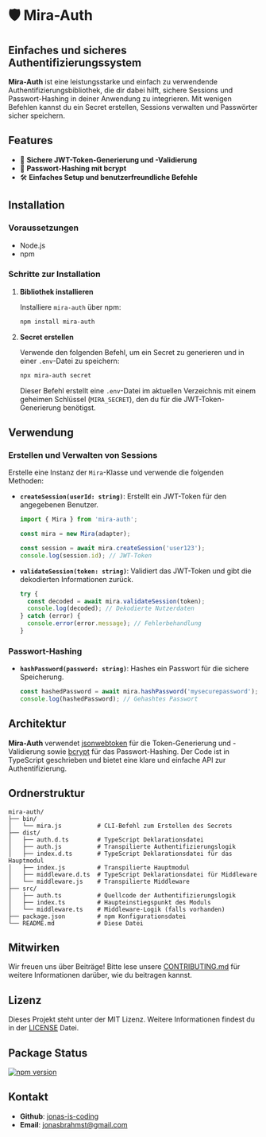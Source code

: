 # 🛡️ Mira-Auth

## Einfaches und sicheres Authentifizierungssystem

**Mira-Auth** ist eine leistungsstarke und einfach zu verwendende Authentifizierungsbibliothek, die dir dabei hilft, sichere Sessions und Passwort-Hashing in deiner Anwendung zu integrieren. Mit wenigen Befehlen kannst du ein Secret erstellen, Sessions verwalten und Passwörter sicher speichern.

## Features

- 🌟 **Sichere JWT-Token-Generierung und -Validierung**
- 🔐 **Passwort-Hashing mit bcrypt**
- 🛠️ **Einfaches Setup und benutzerfreundliche Befehle**

## Installation

### Voraussetzungen

- Node.js
- npm

### Schritte zur Installation

1. **Bibliothek installieren**

   Installiere `mira-auth` über npm:

   ```bash
   npm install mira-auth
   ```

2. **Secret erstellen**

   Verwende den folgenden Befehl, um ein Secret zu generieren und in einer `.env`-Datei zu speichern:

   ```bash
   npx mira-auth secret
   ```

   Dieser Befehl erstellt eine `.env`-Datei im aktuellen Verzeichnis mit einem geheimen Schlüssel (`MIRA_SECRET`), den du für die JWT-Token-Generierung benötigst.

## Verwendung

### Erstellen und Verwalten von Sessions

Erstelle eine Instanz der `Mira`-Klasse und verwende die folgenden Methoden:

- **`createSession(userId: string)`**: Erstellt ein JWT-Token für den angegebenen Benutzer.

  ```typescript
  import { Mira } from 'mira-auth';

  const mira = new Mira(adapter);

  const session = await mira.createSession('user123');
  console.log(session.id); // JWT-Token
  ```

- **`validateSession(token: string)`**: Validiert das JWT-Token und gibt die dekodierten Informationen zurück.

  ```typescript
  try {
    const decoded = await mira.validateSession(token);
    console.log(decoded); // Dekodierte Nutzerdaten
  } catch (error) {
    console.error(error.message); // Fehlerbehandlung
  }
  ```

### Passwort-Hashing

- **`hashPassword(password: string)`**: Hashes ein Passwort für die sichere Speicherung.

  ```typescript
  const hashedPassword = await mira.hashPassword('mysecurepassword');
  console.log(hashedPassword); // Gehashtes Passwort
  ```

## Architektur

**Mira-Auth** verwendet [jsonwebtoken](https://www.npmjs.com/package/jsonwebtoken) für die Token-Generierung und -Validierung sowie [bcrypt](https://www.npmjs.com/package/bcrypt) für das Passwort-Hashing. Der Code ist in TypeScript geschrieben und bietet eine klare und einfache API zur Authentifizierung.

## Ordnerstruktur

```
mira-auth/
├── bin/
│   └── mira.js          # CLI-Befehl zum Erstellen des Secrets
├── dist/
│   ├── auth.d.ts        # TypeScript Deklarationsdatei
│   ├── auth.js          # Transpilierte Authentifizierungslogik
│   ├── index.d.ts       # TypeScript Deklarationsdatei für das Hauptmodul
│   ├── index.js         # Transpilierte Hauptmodul
│   ├── middleware.d.ts  # TypeScript Deklarationsdatei für Middleware
│   └── middleware.js    # Transpilierte Middleware
├── src/
│   ├── auth.ts          # Quellcode der Authentifizierungslogik
│   ├── index.ts         # Haupteinstiegspunkt des Moduls
│   └── middleware.ts    # Middleware-Logik (falls vorhanden)
├── package.json         # npm Konfigurationsdatei
└── README.md            # Diese Datei
```

## Mitwirken

Wir freuen uns über Beiträge! Bitte lese unsere [CONTRIBUTING.md](https://github.com/jonas-is-coding/purenotes/CONTRIBUTING.md) für weitere Informationen darüber, wie du beitragen kannst.

## Lizenz

Dieses Projekt steht unter der MIT Lizenz. Weitere Informationen findest du in der [LICENSE](https://github.com/jonas-is-coding/mira-auth/LICENSE.md) Datei.

## Package Status

[![npm version](https://badge.fury.io/js/mira-auth.svg)](https://www.npmjs.com/package/mira-auth)

## Kontakt

- **Github**: [jonas-is-coding](https://github.com/jonas-is-coding)
- **Email**: jonasbrahmst@gmail.com